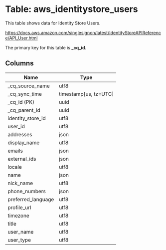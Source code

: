 # Table: aws_identitystore_users

This table shows data for Identity Store Users.

https://docs.aws.amazon.com/singlesignon/latest/IdentityStoreAPIReference/API_User.html

The primary key for this table is **_cq_id**.

## Columns

| Name          | Type          |
| ------------- | ------------- |
|_cq_source_name|utf8|
|_cq_sync_time|timestamp[us, tz=UTC]|
|_cq_id (PK)|uuid|
|_cq_parent_id|uuid|
|identity_store_id|utf8|
|user_id|utf8|
|addresses|json|
|display_name|utf8|
|emails|json|
|external_ids|json|
|locale|utf8|
|name|json|
|nick_name|utf8|
|phone_numbers|json|
|preferred_language|utf8|
|profile_url|utf8|
|timezone|utf8|
|title|utf8|
|user_name|utf8|
|user_type|utf8|